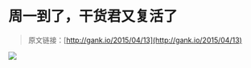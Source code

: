 # 周一到了，干货君又复活了

> 原文链接：[http://gank.io/2015/04/13](http://gank.io/2015/04/13)

![](http://ww2.sinaimg.cn/large/610dc034jw1er3t0hhn8dj20m80tn76d.jpg)

